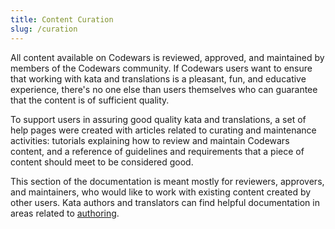 ```yaml
---
title: Content Curation
slug: /curation
---
```


All content available on Codewars is reviewed, approved, and maintained by members of the Codewars community. If Codewars users want to ensure that working with kata and translations is a pleasant, fun, and educative experience, there's no one else than users themselves who can guarantee that the content is of sufficient quality.

To support users in assuring good quality kata and translations, a set of help pages were created with articles related to curating and maintenance activities: tutorials explaining how to review and maintain Codewars content, and a reference of guidelines and requirements that a piece of content should meet to be considered good.

This section of the documentation is meant mostly for reviewers, approvers, and maintainers, who would like to work with existing content created by other users. Kata authors and translators can find helpful documentation in areas related to [authoring][docs-authoring].

[docs-authoring]: /authoring/
